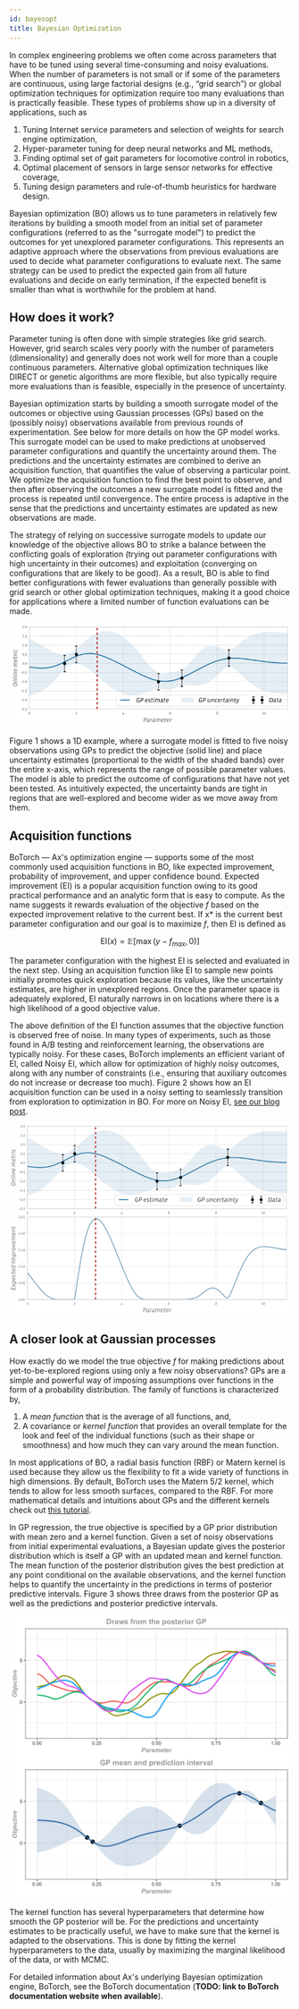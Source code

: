 ```yaml
---
id: bayesopt
title: Bayesian Optimization
---
```


In complex engineering problems we often come across parameters that have to be tuned using several time-consuming and noisy evaluations. When the number of parameters is not small or if some of the parameters are continuous, using large factorial designs (e.g., “grid search”) or global optimization techniques for optimization require too many evaluations than is practically feasible. These types of problems show up in a diversity of applications, such as

1. Tuning Internet service parameters and selection of weights for search engine optimization,
2. Hyper-parameter tuning for deep neural networks and ML methods,
3. Finding optimal set of gait parameters for locomotive control in robotics,
4. Optimal placement of sensors in large sensor networks for effective coverage,
5. Tuning design parameters and rule-of-thumb heuristics for hardware design.

Bayesian optimization (BO) allows us to tune parameters in relatively few iterations by building a smooth model from an initial set of parameter configurations (referred to as the "surrogate model") to predict the outcomes for yet unexplored parameter configurations. This represents an adaptive approach where the observations from previous evaluations are used to decide what parameter configurations to evaluate next. The same strategy can be used to predict the expected gain from all future evaluations and decide on early termination, if the expected benefit is smaller than what is worthwhile for the problem at hand.


## How does it work?

Parameter tuning is often done with simple strategies like grid search. However, grid search scales very poorly with the number of parameters (dimensionality) and generally does not work well for more than a couple continuous parameters. Alternative global optimization techniques like DIRECT or genetic algorithms are more flexible, but also typically require more evaluations than is feasible, especially in the presence of uncertainty.  

Bayesian optimization starts by building a smooth surrogate model of the outcomes or objective using Gaussian processes (GPs) based on the (possibly noisy) observations available from previous rounds of experimentation. See below for more details on how the GP model works. This surrogate model can be used to make predictions at unobserved parameter configurations and quantify the uncertainty around them. The predictions and the uncertainty estimates are combined to derive an acquisition function, that quantifies the value of observing a particular point. We optimize the acquisition function to find the best point to observe, and then after observing the outcomes a new surrogate model is fitted and the process is repeated until convergence. The entire process is adaptive in the sense that the predictions and uncertainty estimates are updated as new observations are made.

The strategy of relying on successive surrogate models to update our knowledge of the objective allows BO to strike a balance between the conflicting goals of exploration (trying out parameter configurations with high uncertainty in their outcomes) and exploitation (converging on configurations that are likely to be good).  As a result, BO is able to find better configurations with fewer evaluations than generally possible with grid search or other global optimization techniques, making it a good choice for applications where a limited number of function evaluations can be made.

![Gaussian process model fit to noisy data](assets/gp_opt.png)


Figure 1 shows a 1D example, where a surrogate model is fitted to five noisy observations using GPs to predict the objective (solid line) and place uncertainty estimates (proportional to the width of the shaded bands) over the entire x-axis, which represents the range of possible parameter values. The model is able to predict the outcome of configurations that have not yet been tested. As intuitively expected, the uncertainty bands are tight in regions that are well-explored and become wider as we move away from them.

## Acquisition functions

BoTorch — Ax's optimization engine — supports some of the most commonly used acquisition functions in BO, like expected improvement, probability of improvement, and upper confidence bound. Expected improvement (EI) is a popular acquisition function owing to its good practical performance and an analytic form that is easy to compute. As the name suggests it rewards evaluation of the objective *f* based on the expected improvement relative to the current best. If x* is the current best parameter configuration and our goal is to maximize *f*, then EI is defined as

$$ \text{EI}(x) = \mathbb{E}\bigl[\max(y - f_{max}, 0)\bigr] $$

The parameter configuration with the highest EI is selected and evaluated in the next step. Using an acquisition function like EI to sample new points initially promotes quick exploration because its values, like the uncertainty estimates, are higher in unexplored regions. Once the parameter space is adequately explored, EI naturally narrows in on locations where there is a high likelihood of a good objective value.

The above definition of the EI function assumes that the objective function is observed free of noise. In many types of experiments, such as those found in A/B testing and reinforcement learning, the observations are typically noisy. For these cases, BoTorch implements an efficient variant of EI, called Noisy EI, which allow for optimization of highly noisy outcomes, along with any number of constraints (i.e., ensuring that auxiliary outcomes do not increase or decrease too much). Figure 2 shows how an EI acquisition function can be used in a noisy setting to seamlessly transition from exploration to optimization in BO.  For more on Noisy EI, [see our blog post](https://research.fb.com/efficient-tuning-of-online-systems-using-bayesian-optimization/).

![Bayesian Optimization](assets/bo_1d_opt.gif)

## A closer look at Gaussian processes

How exactly do we model the true objective *f* for making predictions about yet-to-be-explored regions using only a few noisy observations? GPs are a simple and powerful way of imposing assumptions over functions in the form of a probability distribution. The family of functions is characterized by,

1. A *mean function* that is the average of all functions, and,
2. A covariance or *kernel function* that provides an overall template for the look and feel of the individual functions (such as their shape or smoothness) and how much they can vary around the mean function.

In most applications of BO, a radial basis function (RBF) or Matern kernel is used because they allow us the flexibility to fit a wide variety of functions in high dimensions. By default, BoTorch uses the Matern 5/2 kernel, which tends to allow for less smooth surfaces, compared to the RBF. For more mathematical details and intuitions about GPs and the different kernels check out [this tutorial](https://distill.pub/2019/visual-exploration-gaussian-processes).

In GP regression, the true objective is specified by a GP prior distribution with mean zero and a kernel function. Given a set of noisy observations from initial experimental evaluations, a Bayesian update gives the posterior distribution which is itself a GP with an updated mean and kernel function. The mean function of the posterior distribution gives the best prediction at any point conditional on the available observations, and the kernel function helps to quantify the uncertainty in the predictions in terms of posterior predictive intervals. Figure 3 shows three draws from the posterior GP as well as the predictions and posterior predictive intervals.

![GP Posterior draws and predictive intervals](assets/gp_posterior.png)

The kernel function has several hyperparameters that determine how smooth the GP posterior will be. For the predictions and uncertainty estimates to be practically useful, we have to make sure that the kernel is adapted to the observations. This is done by fitting the kernel hyperparameters to the data, usually by maximizing the marginal likelihood of the data, or with MCMC.

For detailed information about Ax's underlying Bayesian optimization engine, BoTorch, see the BoTorch documentation (**TODO: link to BoTorch documentation website when available**).
